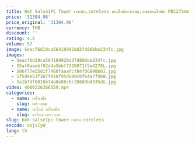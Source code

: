 ```yaml
---
title: Hot Salse1PC Tower เจาะบิต,coreless คอมโพสิตเจาะบิต,เพชรคอมโพสิต PDC275mm Super สวมใส่ Hard Geological Explor
price: '31304.96'
price_original: '31304.96'
currency: THB
discount: ''
rating: 4.5
volume: 57
image: Seacf6d19ca564189928d37d80bbe234fc.jpg
images:
  - Seacf6d19ca564189928d37d80bbe234fc.jpg
  - S5af0aeebf02d4a5bbf7326071f5e4278L.jpg
  - S06f77e55d1f7460faaafcf84f06848b0J.jpg
  - Sf5d4e53f307f410f95d880cbf64a7f98W.jpg
  - Sa1b7df0016b34a8e80cbc28683b4335dG.jpg
video: 4000226366559.mp4
categories:
  - name: เครื่องมือ
    slug: เคร-องม
  - name: อะไหล่ เครื่องมือ
    slug: อะไหล-เคร-องม
slug: hot-salse1pc-tower-เจาะบ-coreless
encode: oojvIyW
lang: th
---
```

  